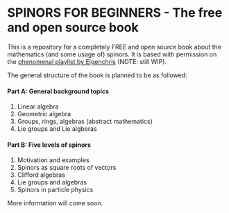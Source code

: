 # SPINORS FOR BEGINNERS - The free and open source book
This is a repository for a completely FREE and open source book about the mathematics (and some usage of) spinors. It is based with permission on the [phenomenal playlist by Eigenchris](https://youtube.com/playlist?list=PLJHszsWbB6hoOo_wMb0b6T44KM_ABZtBs&si=r-SzgR3AvDyEkNXU) (NOTE: still WIP).

The general structure of the book is planned to be as followed:

#### Part A: General background topics
1. Linear algebra
2. Geometric algebra
3. Groups, rings, algebras (abstract mathematics)
4. Lie groups and Lie algberas

#### Part B: Five levels of spinors
1. Motivation and examples
2. Spinors as square roots of vectors
3. Clifford algebras
4. Lie groups and algebras
5. Spinors in particle physics

More information will come soon.
